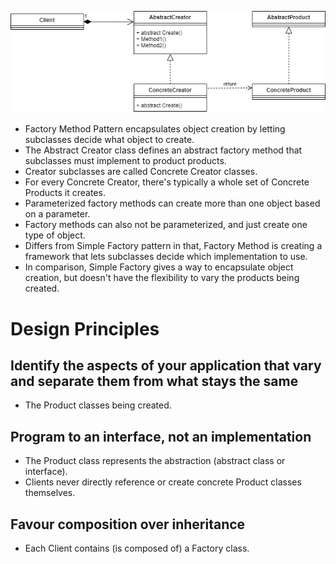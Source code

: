 ![alt text][pattern]

- Factory Method Pattern encapsulates object creation by letting subclasses decide what object to create.
- The Abstract Creator class defines an abstract factory method that subclasses must implement to product products.
- Creator subclasses are called Concrete Creator classes.
- For every Concrete Creator, there's typically a whole set of Concrete Products it creates.
- Parameterized factory methods can create more than one object based on a parameter.
- Factory methods can also not be parameterized, and just create one type of object.
- Differs from Simple Factory pattern in that, Factory Method is creating a framework that lets subclasses decide which implementation to use.
- In comparison, Simple Factory gives a way to encapsulate object creation, but doesn't have the flexibility to vary the products being created.

# Design Principles
## Identify the aspects of your application that vary and separate them from what stays the same
- The Product classes being created.

## Program to an interface, not an implementation
- The Product class represents the abstraction (abstract class or interface).
- Clients never directly reference or create concrete Product classes themselves.

## Favour composition over inheritance
- Each Client contains (is composed of) a Factory class.


[pattern]: https://github.com/therealjordanlee/Design.Patterns/raw/master/src/Factory.Method/factoryMethodPattern.png "Factory Method Pattern"